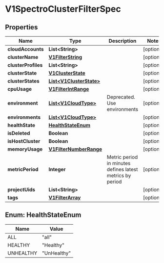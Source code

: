 # V1SpectroClusterFilterSpec

## Properties
Name | Type | Description | Notes
------------ | ------------- | ------------- | -------------
**cloudAccounts** | **List&lt;String&gt;** |  |  [optional]
**clusterName** | [**V1FilterString**](V1FilterString.md) |  |  [optional]
**clusterProfiles** | **List&lt;String&gt;** |  |  [optional]
**clusterState** | [**V1ClusterState**](V1ClusterState.md) |  |  [optional]
**clusterStates** | [**List&lt;V1ClusterState&gt;**](V1ClusterState.md) |  |  [optional]
**cpuUsage** | [**V1FilterIntRange**](V1FilterIntRange.md) |  |  [optional]
**environment** | [**List&lt;V1CloudType&gt;**](V1CloudType.md) | Deprecated. Use environments |  [optional]
**environments** | [**List&lt;V1CloudType&gt;**](V1CloudType.md) |  |  [optional]
**healthState** | [**HealthStateEnum**](#HealthStateEnum) |  |  [optional]
**isDeleted** | **Boolean** |  |  [optional]
**isHostCluster** | **Boolean** |  |  [optional]
**memoryUsage** | [**V1FilterNumberRange**](V1FilterNumberRange.md) |  |  [optional]
**metricPeriod** | **Integer** | Metric period in minutes defines latest metrics by period |  [optional]
**projectUids** | **List&lt;String&gt;** |  |  [optional]
**tags** | [**V1FilterArray**](V1FilterArray.md) |  |  [optional]

<a name="HealthStateEnum"></a>
## Enum: HealthStateEnum
Name | Value
---- | -----
ALL | &quot;all&quot;
HEALTHY | &quot;Healthy&quot;
UNHEALTHY | &quot;UnHealthy&quot;
